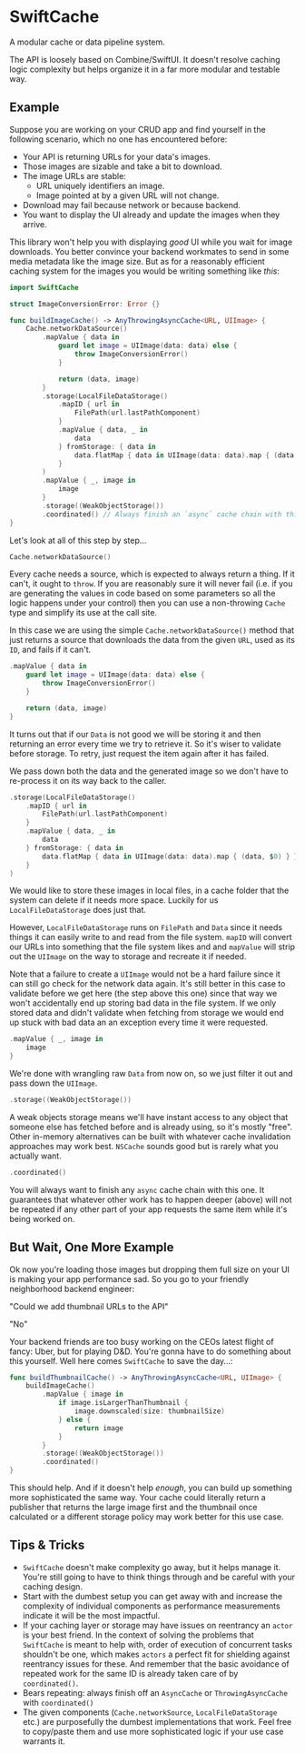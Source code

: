 # SwiftCache

A modular cache or data pipeline system.

The API is loosely based on Combine/SwiftUI. It doesn't resolve caching logic complexity but helps organize it in a far
more modular and testable way.

## Example

Suppose you are working on your CRUD app and find yourself in the following scenario, which no one has encountered
before:

- Your API is returning URLs for your data's images.
- Those images are sizable and take a bit to download.
- The image URLs are stable:
  - URL uniquely identifiers an image.
  - Image pointed at by a given URL will not change.
- Download may fail because network or because backend.
- You want to display the UI already and update the images when they arrive.

This library won't help you with displaying _good_ UI while you wait for image downloads. You better convince your
backend workmates to send in some media metadata like the image size. But as for a reasonably efficient caching system
for the images you would be writing something like _this_:

```swift
import SwiftCache

struct ImageConversionError: Error {}

func buildImageCache() -> AnyThrowingAsyncCache<URL, UIImage> {
    Cache.networkDataSource()
        .mapValue { data in
            guard let image = UIImage(data: data) else {
                throw ImageConversionError()
            }

            return (data, image)
        }
        .storage(LocalFileDataStorage()
            .mapID { url in
                FilePath(url.lastPathComponent)
            }
            .mapValue { data, _ in
                data
            } fromStorage: { data in
                data.flatMap { data in UIImage(data: data).map { (data, $0) } }
            }
        )
        .mapValue { _, image in
            image
        }
        .storage((WeakObjectStorage())
        .coordinated() // Always finish an `async` cache chain with this one. You usually need only one at the end.
}
```

Let's look at all of this step by step…

```swift
Cache.networkDataSource()
```

Every cache needs a source, which is expected to always return a thing. If it can't, it ought to `throw`. If you are
reasonably sure it will never fail (i.e. if you are generating the values in code based on some parameters so all the
logic happens under your control) then you can use a non-throwing `Cache` type and simplify its use at the call site.

In this case we are using the simple `Cache.networkDataSource()` method that just returns a source that downloads the
data from the given `URL`, used as its `ID`, and fails if it can't.

```swift
.mapValue { data in
    guard let image = UIImage(data: data) else {
        throw ImageConversionError()
    }

    return (data, image)
}
```

It turns out that if our `Data` is not good we will be storing it and then returning an error every time we try to
retrieve it. So it's wiser to validate before storage. To retry, just request the item again after it has failed.

We pass down both the data and the generated image so we don't have to re-process it on its way back to the caller.

```swift
.storage(LocalFileDataStorage()
    .mapID { url in
        FilePath(url.lastPathComponent)
    }
    .mapValue { data, _ in
        data
    } fromStorage: { data in
        data.flatMap { data in UIImage(data: data).map { (data, $0) } }
    }
)
```

We would like to store these images in local files, in a cache folder that the system can delete if it needs more space.
Luckily for us `LocalFileDataStorage` does just that.

However, `LocalFileDataStorage` runs on `FilePath` and `Data` since it needs things it can easily write to and read from
the file system. `mapID` will convert our URLs into something that the file system likes and and `mapValue` will strip
out the `UIImage` on the way to storage and recreate it if needed.

Note that a failure to create a `UIImage` would not be a hard failure since it can still go check for the network data
again. It's still better in this case to validate before we get here (the step above this one) since that way we won't
accidentally end up storing bad data in the file system. If we only stored data and didn't validate when fetching from
storage we would end up stuck with bad data an an exception every time it were requested.

```swift
.mapValue { _, image in
    image
}
```

We're done with wrangling raw `Data` from now on, so we just filter it out and pass down the `UIImage`.

```swift
.storage((WeakObjectStorage())
```

A weak objects storage means we'll have instant access to any object that someone else has fetched before and is already
using, so it's mostly "free". Other in-memory alternatives can be built with whatever cache invalidation approaches may
work best. `NSCache` sounds good but is rarely what you actually want.

```swift
.coordinated()
```

You will always want to finish any `async` cache chain with this one. It guarantees that whatever other work has to
happen deeper (above) will not be repeated if any other part of your app requests the same item while it's being worked
on.

## But Wait, One More Example

Ok now you're loading those images but dropping them full size on your UI is making your app performance sad. So you go
to your friendly neighborhood backend engineer:

"Could we add thumbnail URLs to the API"

"No"

Your backend friends are too busy working on the CEOs latest flight of fancy: Uber, but for playing D&D. You're gonna
have to do something about this yourself. Well here comes `SwiftCache` to save the day…:

```swift
func buildThumbnailCache() -> AnyThrowingAsyncCache<URL, UIImage> {
    buildImageCache()
        .mapValue { image in
            if image.isLargerThanThumbnail {
                image.downscaled(size: thumbnailSize)
            } else {
                return image
            }
        }
        .storage((WeakObjectStorage())
        .coordinated()
}
```

This should help. And if it doesn't help _enough_, you can build up something more sophisticated the same way. Your
cache could literally return a publisher that returns the large image first and the thumbnail once calculated or a
different storage policy may work better for this use case.

## Tips & Tricks

- `SwiftCache` doesn't make complexity go away, but it helps manage it. You're still going to have to think things
through and be careful with your caching design.
- Start with the dumbest setup you can get away with and increase the complexity of individual components as performance
measurements indicate it will be the most impactful.
- If your caching layer or storage may have issues on reentrancy an `actor` is your best friend. In the context of
solving the problems that `SwiftCache` is meant to help with, order of execution of concurrent tasks shouldn't be one,
which makes `actors` a perfect fit for shielding against reentrancy issues for these. And remember that the basic
avoidance of repeated work for the same ID is already taken care of by `coordinated()`.
- Bears repeating: always finish off an `AsyncCache` or `ThrowingAsyncCache` with `coordinated()`
- The given components (`Cache.networkSource`, `LocalFileDataStorage` etc.) are purposefully the dumbest implementations
that work. Feel free to copy/paste them and use more sophisticated logic if your use case warrants it.
